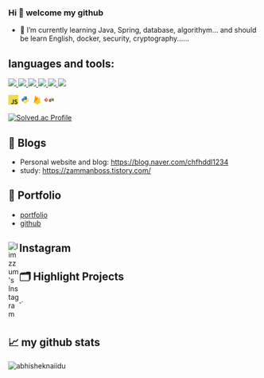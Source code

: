 ### Hi 👋 welcome my github

- 🌱 I’m currently learning Java, Spring, database, algorithym... and
  should be learn English, docker, security, cryptography......

## **languages and tools:**    

<p align="left">  
<a href="https://github.com/harish-sethuraman/readme-components">
 <img  src="https://readme-components.vercel.app/api?component=logo&fill=black&logo=spring&animation=spin&svgfill=15d8fe">  
 </a>
   <a href="https://github.com/harish-sethuraman/readme-components">
<img  src="https://readme-components.vercel.app/api?component=logo&fill=black&logo=java&svgfill=2d79c7">
</a>
  <a href="https://github.com/harish-sethuraman/readme-components">
<img  src="https://readme-components.vercel.app/api?component=logo&fill=black&logo=flutter&svgfill=8ed5fa">
</a>
 <a href="https://github.com/harish-sethuraman/readme-components">
 <img  src="https://readme-components.vercel.app/api?component=logo&fill=black&logo=dart&svgfill=659b60">
</a>
<a href="https://github.com/harish-sethuraman/readme-components">
<img  src="https://readme-components.vercel.app/api?component=logo&fill=black&logo=vue.js&svgfill=df5c43">  
</a>
  <a href="https://github.com/harish-sethuraman/readme-components">
<img  src="https://readme-components.vercel.app/api?component=logo&fill=black&logo=mysql&svgfill=df5c43">  
</a>

<code><img height="20" src="https://raw.githubusercontent.com/github/explore/80688e429a7d4ef2fca1e82350fe8e3517d3494d/topics/javascript/javascript.png"></code>
<code><img height="20" src="https://raw.githubusercontent.com/github/explore/80688e429a7d4ef2fca1e82350fe8e3517d3494d/topics/python/python.png"></code>
<code><img height="20" src="https://raw.githubusercontent.com/github/explore/80688e429a7d4ef2fca1e82350fe8e3517d3494d/topics/firebase/firebase.png"></code>
<code><img height="20" src="https://raw.githubusercontent.com/github/explore/80688e429a7d4ef2fca1e82350fe8e3517d3494d/topics/git/git.png"></code>

[![Solved.ac Profile](http://mazassumnida.wtf/api/v2/generate_badge?boj=chfhddl0127)](https://solved.ac/chfhddl0127/)

## 📝 Blogs

- Personal website and blog: https://blog.naver.com/chfhddl1234
- study: https://zammanboss.tistory.com/

## 👣 Portfolio
- [portfolio](https://limzzum.github.io/portfolio)
- [github](https://github.com/limzzum/portfolio)

  
## <a href="https://www.instagram.com/limzzum/">
  <img align="left" alt="limzzum's Instagram" width="22px" src="https://raw.githubusercontent.com/hussainweb/hussainweb/main/icons/instagram.png" /></a>
  ## Instagram
 
  
   
## 🗂️ Highlight Projects

<!-- 
<a href="https://github.com/Zhenye-Na/crnn-pytorch">
  <img align="center" src="https://github-readme-stats.vercel.app/api/pin/?username=zhenye-na&repo=crnn-pytorch&show_icons=true&line_height=27&title_color=6aa6f8&text_color=8a919a&icon_color=6aa6f8&bg_color=22272e" alt="crnn-pytorch" />
</a> -->

<a href="https://github.com/limzzum/miniproject">
<img align="center" src="https://github-readme-stats.vercel.app/api/pin/?username=limzzum&repo=miniproject&show_icons=true&line_height=27&title_color=6aa6f8&text_color=8a919a&icon_color=6aa6f8&bg_color=22272e" alt="" />
</a>.   
  
  
<br>  
  
<a href="https://github.com/limzzum/prejeju">
<img align="center" src="https://github-readme-stats.vercel.app/api/pin/?username=limzzum&repo=prejeju&show_icons=true&line_height=27&title_color=6aa6f8&text_color=8a919a&icon_color=6aa6f8&bg_color=22272e" alt="" />
</a>  
  
<br>  
<a href="https://github.com/limzzum/GuruProject">
<img align="center" src="https://github-readme-stats.vercel.app/api/pin/?username=limzzum&repo=GuruProject&show_icons=true&line_height=27&title_color=6aa6f8&text_color=8a919a&icon_color=6aa6f8&bg_color=22272e" alt="" />
</a>  
  
  
## 📈 my github stats

<img src="https://github-readme-stats.vercel.app/api?username=limzzum&show_icons=true&theme=gotham" alt="abhisheknaiidu" />



